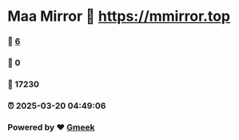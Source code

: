 # Maa Mirror :link: https://mmirror.top 
### :page_facing_up: [6](https://mmirror.top/tag.html) 
### :speech_balloon: 0 
### :hibiscus: 17230 
### :alarm_clock: 2025-03-20 04:49:06 
### Powered by :heart: [Gmeek](https://github.com/Meekdai/Gmeek)
